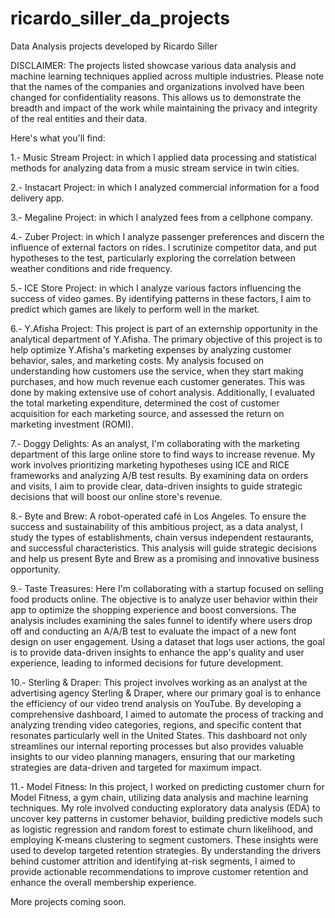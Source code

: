 # ricardo_siller_da_projects
Data Analysis projects developed by Ricardo Siller

DISCLAIMER: The projects listed showcase various data analysis and machine learning techniques applied across multiple industries. Please note that the names of the companies and organizations involved have been changed for confidentiality reasons. This allows us to demonstrate the breadth and impact of the work while maintaining the privacy and integrity of the real entities and their data.

Here's what you'll find:

1.- Music Stream Project: in which I applied data processing and statistical methods for analyzing data from a music stream service in twin cities.

2.- Instacart Project: in which I analyzed commercial information for a food delivery app.

3.- Megaline Project: in which I analyzed fees from a cellphone company.

4.- Zuber Project: in which I analyze passenger preferences and discern the influence of external factors on rides. I scrutinize competitor data, and put hypotheses to the test, particularly exploring the correlation between weather conditions and ride frequency.

5.- ICE Store Project: in which I analyze various factors influencing the success of video games. By identifying patterns in these factors, I aim to predict which games are likely to perform well in the market. 

6.- Y.Afisha Project: This project is part of an externship opportunity in the analytical department of Y.Afisha. The primary objective of this project is to help optimize Y.Afisha's marketing expenses by analyzing customer behavior, sales, and marketing costs. My analysis focused on understanding how customers use the service, when they start making purchases, and how much revenue each customer generates. This was done by making extensive use of cohort analysis. Additionally, I evaluated the total marketing expenditure, determined the cost of customer acquisition for each marketing source, and assessed the return on marketing investment (ROMI).

7.- Doggy Delights: As an analyst, I'm collaborating with the marketing department of this large online store to find ways to increase revenue. My work involves prioritizing marketing hypotheses using ICE and RICE frameworks and analyzing A/B test results. By examining data on orders and visits, I aim to provide clear, data-driven insights to guide strategic decisions that will boost our online store's revenue.

8.- Byte and Brew: A robot-operated café in Los Angeles. To ensure the success and sustainability of this ambitious project, as a data analyst, I study the types of establishments, chain versus independent restaurants, and successful characteristics. This analysis will guide strategic decisions and help us present Byte and Brew as a promising and innovative business opportunity.

9.- Taste Treasures: Here I'm collaborating with a startup focused on selling food products online. The objective is to analyze user behavior within their app to optimize the shopping experience and boost conversions. The analysis includes examining the sales funnel to identify where users drop off and conducting an A/A/B test to evaluate the impact of a new font design on user engagement. Using a dataset that logs user actions, the goal is to provide data-driven insights to enhance the app's quality and user experience, leading to informed decisions for future development.

10.- Sterling & Draper: This project involves working as an analyst at the advertising agency Sterling & Draper, where our primary goal is to enhance the efficiency of our video trend analysis on YouTube. By developing a comprehensive dashboard, I aimed to automate the process of tracking and analyzing trending video categories, regions, and specific content that resonates particularly well in the United States. This dashboard not only streamlines our internal reporting processes but also provides valuable insights to our video planning managers, ensuring that our marketing strategies are data-driven and targeted for maximum impact.

11.- Model Fitness: In this project, I worked on predicting customer churn for Model Fitness, a gym chain, utilizing data analysis and machine learning techniques. My role involved conducting exploratory data analysis (EDA) to uncover key patterns in customer behavior, building predictive models such as logistic regression and random forest to estimate churn likelihood, and employing K-means clustering to segment customers. These insights were used to develop targeted retention strategies. By understanding the drivers behind customer attrition and identifying at-risk segments, I aimed to provide actionable recommendations to improve customer retention and enhance the overall membership experience.

More projects coming soon.
